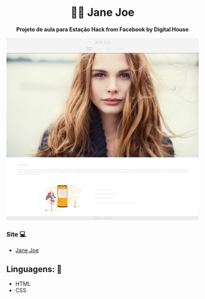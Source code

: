 <h1 align="center">👩‍🎤 Jane Joe</h1>
<p align="center">
  <strong>Projeto de aula para Estação Hack from Facebook by Digital House</strong>
</p>

<p align="center">
  <img src="img/home.jpeg" alt="">
</p>

### Site 💻

- [Jane Joe](https://jane-done-site.netlify.app/)

## Linguagens: 🚀
- HTML
- CSS

